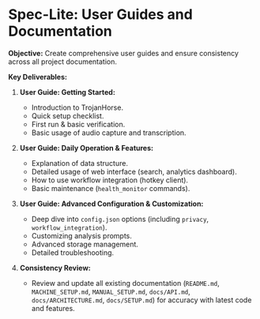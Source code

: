 # Spec-Lite: User Guides and Documentation

**Objective:** Create comprehensive user guides and ensure consistency across all project documentation.

**Key Deliverables:**

1.  **User Guide: Getting Started:**
    -   Introduction to TrojanHorse.
    -   Quick setup checklist.
    -   First run & basic verification.
    -   Basic usage of audio capture and transcription.

2.  **User Guide: Daily Operation & Features:**
    -   Explanation of data structure.
    -   Detailed usage of web interface (search, analytics dashboard).
    -   How to use workflow integration (hotkey client).
    -   Basic maintenance (`health_monitor` commands).

3.  **User Guide: Advanced Configuration & Customization:**
    -   Deep dive into `config.json` options (including `privacy`, `workflow_integration`).
    -   Customizing analysis prompts.
    -   Advanced storage management.
    -   Detailed troubleshooting.

4.  **Consistency Review:**
    -   Review and update all existing documentation (`README.md`, `MACHINE_SETUP.md`, `MANUAL_SETUP.md`, `docs/API.md`, `docs/ARCHITECTURE.md`, `docs/SETUP.md`) for accuracy with latest code and features.
